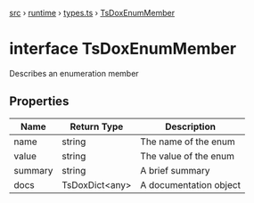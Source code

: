[src](src.md) &rsaquo; [runtime](src-runtime.md) &rsaquo; [types.ts](src-runtime-types.ts.md) &rsaquo; [TsDoxEnumMember](src-runtime-types.ts-TsDoxEnumMember.md)
# interface TsDoxEnumMember
Describes an enumeration member

## Properties
|Name|Return Type|Description|
|---|---|---|
|name|string|The name of the enum|
|value|string|The value of the enum|
|summary|string|A brief summary|
|docs|TsDoxDict\<any\>|A documentation object|

